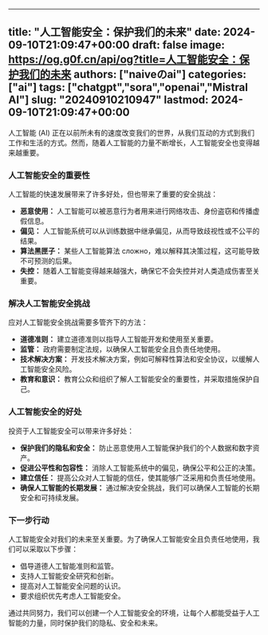 
---
title: "人工智能安全：保护我们的未来"
date: 2024-09-10T21:09:47+00:00
draft: false
image: https://og.g0f.cn/api/og?title=人工智能安全：保护我们的未来
authors: ["naiveのai"]
categories: ["ai"]
tags: ["chatgpt","sora","openai","Mistral AI"]
slug: "20240910210947"
lastmod: 2024-09-10T21:09:47+00:00
---
人工智能 (AI) 正在以前所未有的速度改变我们的世界，从我们互动的方式到我们工作和生活的方式。然而，随着人工智能的力量不断增长，人工智能安全也变得越来越重要。

### 人工智能安全的重要性

人工智能的快速发展带来了许多好处，但也带来了重要的安全挑战：

- **恶意使用：** 人工智能可以被恶意行为者用来进行网络攻击、身份盗窃和传播虚假信息。
- **偏见：** 人工智能系统可以从训练数据中继承偏见，从而导致歧视性或不公平的结果。
- **算法黑匣子：** 某些人工智能算法 сложно，难以解释其决策过程，这可能导致不可预测的后果。
- **失控：** 随着人工智能变得越来越强大，确保它不会失控并对人类造成伤害至关重要。

### 解决人工智能安全挑战

应对人工智能安全挑战需要多管齐下的方法：

- **道德准则：** 建立道德准则以指导人工智能开发和使用至关重要。
- **监管：** 政府需要制定法规，以确保人工智能安全且负责任地使用。
- **技术解决方案：** 开发技术解决方案，例如可解释性算法和安全协议，以缓解人工智能安全风险。
- **教育和意识：** 教育公众和组织了解人工智能安全的重要性，并采取措施保护自己。

### 人工智能安全的好处

投资于人工智能安全可以带来许多好处：

- **保护我们的隐私和安全：** 防止恶意使用人工智能保护我们的个人数据和数字资产。
- **促进公平性和包容性：** 消除人工智能系统中的偏见，确保公平和公正的决策。
- **建立信任：** 提高公众对人工智能的信任，使其能够广泛采用和负责任地使用。
- **确保人工智能的长期发展：** 通过解决安全挑战，我们可以确保人工智能的长期安全和可持续发展。

### 下一步行动

人工智能安全对我们的未来至关重要。为了确保人工智能安全且负责任地使用，我们可以采取以下步骤：

- 倡导道德人工智能准则和监管。
- 支持人工智能安全研究和创新。
- 提高对人工智能安全问题的认识。
- 要求组织优先考虑人工智能安全。

通过共同努力，我们可以创建一个人工智能安全的环境，让每个人都能受益于人工智能的力量，同时保护我们的隐私、安全和未来。